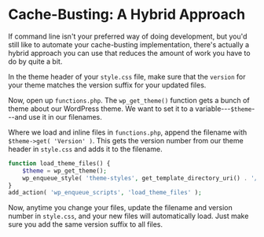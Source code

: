 
# Cache-Busting: A Hybrid Approach

If command line isn't your preferred way of doing development, but you'd still like to automate your cache-busting implementation, there's actually a hybrid approach you can use that reduces the amount of work you have to do by quite a bit.

In the theme header of your `style.css` file, make sure that the `version` for your theme matches the version suffix for your updated files.

Now, open up `functions.php`. The `wp_get_theme()` function gets a bunch of theme about our WordPress theme. We want to set it to a variable---`$theme`---and use it in our filenames.

Where we load and inline files in `functions.php`, append the filename with `$theme->get( 'Version' )`. This gets the version number from our theme header in `style.css` and adds it to the filename.

```php
function load_theme_files() {
	$theme = wp_get_theme();
	wp_enqueue_style( 'theme-styles', get_template_directory_uri() . '/path/to/your/main.min.' . $theme->get( 'Version' ) . '.css', null, null, 'all' );
}
add_action( 'wp_enqueue_scripts', 'load_theme_files' );
```

Now, anytime you change your files, update the filename and version number in `style.css`, and your new files will automatically load. Just make sure you add the same version suffix to all files.